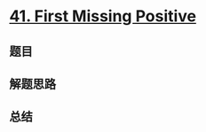 # [41. First Missing Positive](https://leetcode.com/problems/first-missing-positive/)

## 题目


## 解题思路


## 总结


